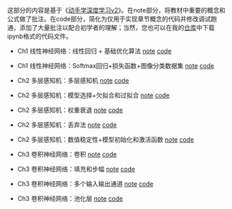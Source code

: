 这部分的内容是基于《[动手学深度学习v2](https://zh-v2.d2l.ai/)》。在note部分，将教材中重要的概念和公式做了批注。在code部分，简化为仅用于实现章节概念的代码并修改调试跑通，添加了大量批注以配合初学者的理解；当然，您也可以在我的[仓库](https://github.com/samuelssj123/samuelssj123.github.io/tree/main/contents/DEEPLEARNING/code)中下载ipynb格式的代码文件。

- Ch1 线性神经网络：线性回归 + 基础优化算法 [note](https://mailbnueducn-my.sharepoint.com/:b:/g/personal/sjs_mail_bnu_edu_cn/EfLnz4isGJ9LhDAHSfiTQLMBtEFiefaTPLDL699VnVP88w?e=Jb27z4) [code](https://samuelssj123.github.io/contents/DEEPLEARNING/DeepLearning(1).html)
  
- Ch1 线性神经网络：Softmax回归+损失函数+图像分类数据集 [note](https://mailbnueducn-my.sharepoint.com/:b:/g/personal/sjs_mail_bnu_edu_cn/EaR9FKhTZaFAsMchoB1de1wBrbFFsYFhEQnQ4OtCF6JKKw?e=IVfxrD) [code](https://samuelssj123.github.io/contents/DEEPLEARNING/DeepLearning(2).html)

- Ch2 多层感知机：多层感知机 [note](https://mailbnueducn-my.sharepoint.com/:b:/g/personal/sjs_mail_bnu_edu_cn/EVkg6ByoFMFPsvce9YUhsaIBIXjX0npVR3SoLsqke9YDXA?e=G34GHb) [code](https://samuelssj123.github.io/contents/DEEPLEARNING/DeepLearning(3).html)

- Ch2 多层感知机：模型选择+欠拟合和过拟合 [note](https://mailbnueducn-my.sharepoint.com/:b:/g/personal/sjs_mail_bnu_edu_cn/EYaNQODkqxtGnRAJ87ofvkoBhee-BJBhTjDU0Brod_U-vg?e=X8EW47)  [code](https://samuelssj123.github.io/contents/DEEPLEARNING/DeepLearning(4).html)

- Ch2 多层感知机：权重衰退 [note](https://mailbnueducn-my.sharepoint.com/:b:/g/personal/sjs_mail_bnu_edu_cn/Edd1_agwqkVIg-jhtmdKaB4BfqHzxlIbIpmJex0TjkOchA?e=k1hpeV)  [code](https://samuelssj123.github.io/contents/DEEPLEARNING/DeepLearning(5).html)

- Ch2 多层感知机：丢弃法 [note](https://mailbnueducn-my.sharepoint.com/:b:/g/personal/sjs_mail_bnu_edu_cn/EUl3KAraXnZPmJnvDEB27lUBTRJ2kXkAzpvgd19NUQumJQ?e=bhB2r8)  [code](https://samuelssj123.github.io/contents/DEEPLEARNING/DeepLearning(6).html)

- Ch2 多层感知机：数值稳定性+模型初始化和激活函数 [note](https://mailbnueducn-my.sharepoint.com/:b:/g/personal/sjs_mail_bnu_edu_cn/ES448HmSuedGpmUk5y0rlWIBMlIqqA2gceL0arWW5yPzng?e=ELUvT5) [code](https://samuelssj123.github.io/contents/DEEPLEARNING/DeepLearning(7).html)

- Ch3 卷积神经网络：卷积 [note](https://mailbnueducn-my.sharepoint.com/:b:/g/personal/sjs_mail_bnu_edu_cn/Edjcka1qCTFNgeqeaRp1nhwB1ibiXZDWa1IQmA_yHYyvng?e=R6dsSB) [code](https://samuelssj123.github.io/contents/DEEPLEARNING/DeepLearning(8).html)

- Ch3 卷积神经网络：填充和步幅 [note](https://mailbnueducn-my.sharepoint.com/:b:/g/personal/sjs_mail_bnu_edu_cn/EaKrOP1mBLJOtg6VgLv79iUBQCUMKwna-xiObe3IHopV6A?e=zqs4B1) [code](https://samuelssj123.github.io/contents/DEEPLEARNING/DeepLearning(9).html)

- Ch3 卷积神经网络：多个输入输出通道 [note](https://mailbnueducn-my.sharepoint.com/:b:/g/personal/sjs_mail_bnu_edu_cn/Ee65PhaS2OhFrj4qqY_zvZwBwXO7VFCe5K9jO71iw9e4Jg?e=EaW9Da) [code](https://samuelssj123.github.io/contents/DEEPLEARNING/DeepLearning(10).html)

- Ch3 卷积神经网络：池化层 [note](https://mailbnueducn-my.sharepoint.com/:b:/g/personal/sjs_mail_bnu_edu_cn/EaZ3uHG_d8dBikaFY6MMeoYBbf2MGbAHu3-KGp134fGUfw?e=4MFV36) [code](https://samuelssj123.github.io/contents/DEEPLEARNING/DeepLearning(11).html)
